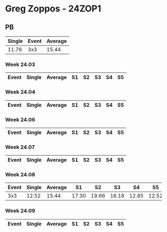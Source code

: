 # Greg Zoppos - 24ZOP1

## PB
|Single|Event|Average|
|----|----|----|
|11.76|3x3|15.44|
### Week 24.03
|Event|Single|Average|S1|S2|S3|S4|S5|
|-----|-------|------|--|--|--|--|--|
### Week 24.04
|Event|Single|Average|S1|S2|S3|S4|S5|
|-----|-------|------|--|--|--|--|--|
### Week 24.06
|Event|Single|Average|S1|S2|S3|S4|S5|
|-----|-------|------|--|--|--|--|--|
### Week 24.07
|Event|Single|Average|S1|S2|S3|S4|S5|
|-----|-------|------|--|--|--|--|--|
### Week 24.08
|Event|Single|Average|S1|S2|S3|S4|S5|
|-----|-------|------|--|--|--|--|--|
|3x3|12.52|15.44|17.30|19.66|16.18|12.85|12.52|
### Week 24.09
|Event|Single|Average|S1|S2|S3|S4|S5|
|-----|-------|------|--|--|--|--|--|
